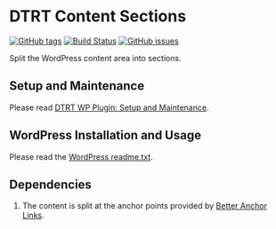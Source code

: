 # DTRT Content Sections

[![GitHub tags](https://img.shields.io/github/tag/dotherightthing/wpdtrt-contentsections.svg)](https://github.com/dotherightthing/wpdtrt-contentsections/tags) [![Build Status](https://travis-ci.org/dotherightthing/wpdtrt-contentsections.svg?branch=master)](https://travis-ci.org/dotherightthing/wpdtrt-contentsections) [![GitHub issues](https://img.shields.io/github/issues/dotherightthing/wpdtrt-contentsections.svg)](https://github.com/dotherightthing/wpdtrt-contentsections/issues)

Split the WordPress content area into sections.

## Setup and Maintenance

Please read [DTRT WP Plugin: Setup and Maintenance](https://github.com/dotherightthing/wpdtrt-plugin#setup-and-maintenance).

## WordPress Installation and Usage

Please read the [WordPress readme.txt](readme.txt).

## Dependencies

1. The content is split at the anchor points provided by [Better Anchor Links](https://wordpress.org/plugins/better-anchor-links/).
